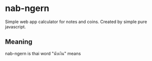 # nab-ngern

Simple web app calculator for notes and coins. Created by simple pure javascript.

## Meaning

nab-ngern is thai word "นับเงิน" means
